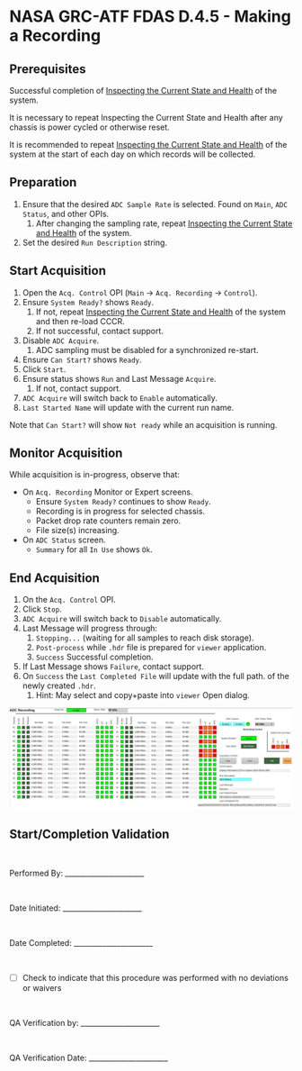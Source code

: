 # NASA GRC-ATF FDAS D.4.5 - Making a Recording

## Prerequisites

Successful completion of [Inspecting the Current State and Health](D-4-09_PROC_-_Inspecting_the_Current_State_and_Health.md) of the system.

It is necessary to repeat Inspecting the Current State and Health after
any chassis is power cycled or otherwise reset.

It is recommended to repeat [Inspecting the Current State and Health](D-4-09_PROC_-_Inspecting_the_Current_State_and_Health.md) of the system
at the start of each day on which records will be collected.

## Preparation

1. Ensure that the desired `ADC Sample Rate` is selected.
   Found on `Main`, `ADC Status`, and other OPIs.
    1. After changing the sampling rate, repeat [Inspecting the Current State and Health](D-4-09_PROC_-_Inspecting_the_Current_State_and_Health.md) of the system.
1. Set the desired `Run Description` string.

## Start Acquisition

1. Open the `Acq. Control` OPI (`Main` -> `Acq. Recording` -> `Control`).
1. Ensure `System Ready?` shows `Ready`.
    1. If not, repeat [Inspecting the Current State and Health](D-4-09_PROC_-_Inspecting_the_Current_State_and_Health.md) of the system and then re-load CCCR.
    1. If not successful, contact support.
1. Disable `ADC Acquire`.
    1. ADC sampling must be disabled for a synchronized re-start.
1. Ensure `Can Start?` shows `Ready`.
1. Click `Start`.
1. Ensure status shows `Run` and Last Message `Acquire`.
    1. If not, contact support.
1. `ADC Acquire` will switch back to `Enable` automatically.
1. `Last Started Name` will update with the current run name.

Note that `Can Start?` will show `Not ready` while an acquisition is running.

## Monitor Acquisition

While acquisition is in-progress, observe that:

- On `Acq. Recording` Monitor or Expert screens.
    - Ensure `System Ready?` continues to show `Ready`.
    - Recording is in progress for selected chassis.
    - Packet drop rate counters remain zero.
    - File size(s) increasing.
- On `ADC Status` screen.
    - `Summary` for all `In Use` shows `Ok`.

## End Acquisition

1. On the `Acq. Control` OPI.
1. Click `Stop`.
1. `ADC Acquire` will switch back to `Disable` automatically.
1. Last Message will progress through:
    1. `Stopping...` (waiting for all samples to reach disk storage).
    1. `Post-process` while `.hdr` file is prepared for `viewer` application.
    1. `Success` Successful completion.
1. If Last Message shows `Failure`, contact support.
1. On `Success` the `Last Completed File` will update with the full path.
   of the newly created `.hdr`.
    1. Hint: May select and copy+paste into `viewer` Open dialog.

![Acquisition Control](image/acq-control.png)

## Start/Completion Validation

<br/>

Performed By: ______________________

<br/>

Date Initiated: ______________________

<br/>

Date Completed: ______________________

<br/>

- [ ] Check to indicate that this procedure was performed with no deviations or waivers

<br/>

QA Verification by: ______________________

<br/>

QA Verification Date: ______________________
